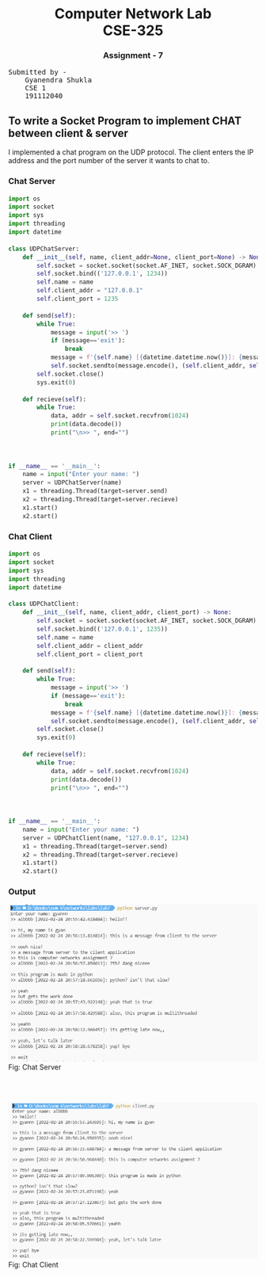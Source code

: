 <div>
    <center>
        <h1>
            Computer Network Lab
            <br>
            CSE-325
        </h1>
        <h3>
            Assignment - 7
        </h3>
    </center>
</div>


<pre>
Submitted by - 
    Gyanendra Shukla
    CSE 1
    191112040
</pre>


## To write a Socket Program to implement CHAT between client & server

I implemented a chat program on the UDP protocol. The client enters the IP address and the port number of the server it wants to chat to. 

### Chat Server
```python
import os
import socket
import sys
import threading
import datetime

class UDPChatServer:
    def __init__(self, name, client_addr=None, client_port=None) -> None:
        self.socket = socket.socket(socket.AF_INET, socket.SOCK_DGRAM)
        self.socket.bind(('127.0.0.1', 1234))
        self.name = name
        self.client_addr = "127.0.0.1"
        self.client_port = 1235

    def send(self):
        while True:
            message = input('>> ')
            if (message=='exit'):
                break
            message = f'{self.name} [{datetime.datetime.now()}]: {message}'
            self.socket.sendto(message.encode(), (self.client_addr, self.client_port))
        self.socket.close()
        sys.exit(0)

    def recieve(self):
        while True:
            data, addr = self.socket.recvfrom(1024)
            print(data.decode())
            print("\n>> ", end="")



if __name__ == '__main__':
    name = input("Enter your name: ")
    server = UDPChatServer(name)
    x1 = threading.Thread(target=server.send)
    x2 = threading.Thread(target=server.recieve)
    x1.start()
    x2.start()
```

### Chat Client
```python
import os
import socket
import sys
import threading
import datetime

class UDPChatClient:
    def __init__(self, name, client_addr, client_port) -> None:
        self.socket = socket.socket(socket.AF_INET, socket.SOCK_DGRAM)
        self.socket.bind(('127.0.0.1', 1235))
        self.name = name
        self.client_addr = client_addr
        self.client_port = client_port

    def send(self):
        while True:
            message = input('>> ')
            if (message=='exit'):
                break
            message = f'{self.name} [{datetime.datetime.now()}]: {message}'
            self.socket.sendto(message.encode(), (self.client_addr, self.client_port))
        self.socket.close()
        sys.exit(0)

    def recieve(self):
        while True:
            data, addr = self.socket.recvfrom(1024)
            print(data.decode())
            print("\n>> ", end="")



if __name__ == '__main__':
    name = input("Enter your name: ")
    server = UDPChatClient(name, "127.0.0.1", 1234)
    x1 = threading.Thread(target=server.send)
    x2 = threading.Thread(target=server.recieve)
    x1.start()
    x2.start()
```

### Output
![Chat Server](./server.png)
Fig: Chat Server

<br>

<br>

![Chat Client](./client.png)
Fig: Chat Client


<br><br>

